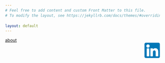 ```yaml
---
# Feel free to add content and custom Front Matter to this file.
# To modify the layout, see https://jekyllrb.com/docs/themes/#overriding-theme-defaults

layout: default
---
```

[about](https://T5impact.github.io/about/)
<br>
[<img src="images/LinkedInLogo.png" align="right" width="50"/>](https://www.linkedin.com/in/luke-gamage-586550226/)
